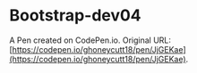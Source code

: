 # Bootstrap-dev04

A Pen created on CodePen.io. Original URL: [https://codepen.io/ghoneycutt18/pen/JjGEKae](https://codepen.io/ghoneycutt18/pen/JjGEKae).


